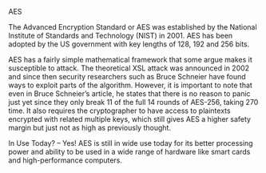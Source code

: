 AES

The Advanced Encryption Standard or AES was established by the National Institute of Standards and Technology (NIST) in 2001. AES has been adopted by the US government with key lengths of 128, 192 and 256 bits.

AES has a fairly simple mathematical framework that some argue makes it susceptible to attack. The theoretical XSL attack was announced in 2002 and since then security researchers such as Bruce Schneier have found ways to exploit parts of the algorithm. However, it is important to note that even in Bruce Schneier’s article, he states that there is no reason to panic just yet since they only break 11 of the full 14 rounds of AES-256, taking 270 time. It also requires the cryptographer to have access to plaintexts encrypted with related multiple keys, which still gives AES a higher safety margin but just not as high as previously thought.

In Use Today? – Yes! AES is still in wide use today for its better processing power and ability to be used in a wide range of hardware like smart cards and high-performance computers.
